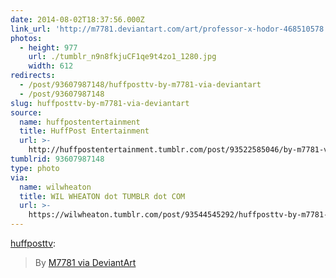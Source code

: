 ```yaml
---
date: 2014-08-02T18:37:56.000Z
link_url: 'http://m7781.deviantart.com/art/professor-x-hodor-468510578'
photos:
  - height: 977
    url: ./tumblr_n9n8fkjuCF1qe9t4zo1_1280.jpg
    width: 612
redirects:
  - /post/93607987148/huffposttv-by-m7781-via-deviantart
  - /post/93607987148
slug: huffposttv-by-m7781-via-deviantart
source:
  name: huffpostentertainment
  title: HuffPost Entertainment
  url: >-
    http://huffpostentertainment.tumblr.com/post/93522585046/by-m7781-via-deviantart
tumblrid: 93607987148
type: photo
via:
  name: wilwheaton
  title: WIL WHEATON dot TUMBLR dot COM
  url: >-
    https://wilwheaton.tumblr.com/post/93544545292/huffposttv-by-m7781-via-deviantart
---
```

<p><a href="http://huffposttv.tumblr.com/post/93522585046/by-m7781-via-deviantart" class="tumblr_blog">huffposttv</a>:</p>

<blockquote><p>By <a href="http://m7781.deviantart.com/art/professor-x-hodor-468510578">M7781 via DeviantArt </a></p></blockquote>
